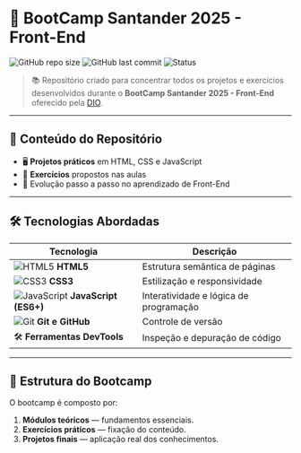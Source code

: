# 🚀 BootCamp Santander 2025 - Front-End

![GitHub repo size](https://img.shields.io/github/repo-size/jvgottardo/BootCamp-Santander-2025---Front-End?color=blue)
![GitHub last commit](https://img.shields.io/github/last-commit/jvgottardo/BootCamp-Santander-2025---Front-End?color=brightgreen)
![Status](https://img.shields.io/badge/status-em%20andamento-yellow)

> 📚 Repositório criado para concentrar todos os projetos e exercícios desenvolvidos durante o **BootCamp Santander 2025 - Front-End** oferecido pela [DIO](https://www.dio.me/).

---

## 📌 Conteúdo do Repositório
- 🖥️ **Projetos práticos** em HTML, CSS e JavaScript  
- 📂 **Exercícios** propostos nas aulas  
- 🚀 Evolução passo a passo no aprendizado de Front-End  

---

## 🛠️ Tecnologias Abordadas
| Tecnologia | Descrição |
|------------|-----------|
| ![HTML5](https://img.icons8.com/color/24/html-5--v1.png) **HTML5** | Estrutura semântica de páginas |
| ![CSS3](https://img.icons8.com/color/24/css3.png) **CSS3** | Estilização e responsividade |
| ![JavaScript](https://img.icons8.com/color/24/javascript--v1.png) **JavaScript (ES6+)** | Interatividade e lógica de programação |
| ![Git](https://img.icons8.com/color/24/git.png) **Git e GitHub** | Controle de versão |
| 🛠️ **Ferramentas DevTools** | Inspeção e depuração de código |

---

## 📅 Estrutura do Bootcamp
O bootcamp é composto por:
1. **Módulos teóricos** — fundamentos essenciais.
2. **Exercícios práticos** — fixação do conteúdo.
3. **Projetos finais** — aplicação real dos conhecimentos.


